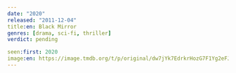 ```yaml
---
date: "2020"
released: "2011-12-04"
title:en: Black Mirror
genres: [drama, sci-fi, thriller]
verdict: pending

seen:first: 2020
image:en: https://image.tmdb.org/t/p/original/dw7jYk7EdrkrHozG7F1Yg2eFJTm.jpg
---
```

